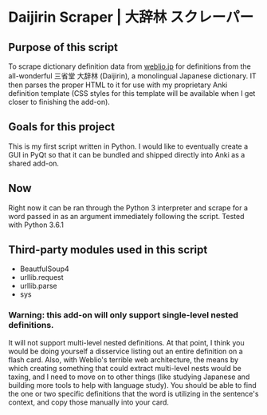 # Daijirin Scraper | 大辞林 スクレーパー
## Purpose of this script
To scrape dictionary definition data from [weblio.jp](http://www.weblio.jp/) for definitions from the all-wonderful 三省堂 大辞林 (Daijirin), a monolingual Japanese dictionary. IT then parses the proper HTML to it for use with my proprietary Anki definition template (CSS styles for this template will be available when I get closer to finishing the add-on).

## Goals for this project
This is my first script written in Python. I would like to eventually create a GUI in PyQt so that it can be bundled and shipped directly into Anki as a shared add-on.

## Now
Right now it can be ran through the Python 3 interpreter and scrape for a word passed in as an argument immediately following the script. Tested with Python 3.6.1

## Third-party modules used in this script
* BeautfulSoup4
* urllib.request
* urllib.parse
* sys

### Warning: this add-on will only support single-level nested definitions. 
It will not support multi-level nested definitions. At that point, I think you would be doing yourself a disservice listing out an entire definition on a flash card. Also, with Weblio's terrible web architecture, the means by which creating something that could extract multi-level nests would be taxing, and I need to move on to other things (like studying Japanese and building more tools to help with language study). You should be able to find the one or two specific definitions that the word is utilizing in the sentence's context, and copy those manually into your card.
